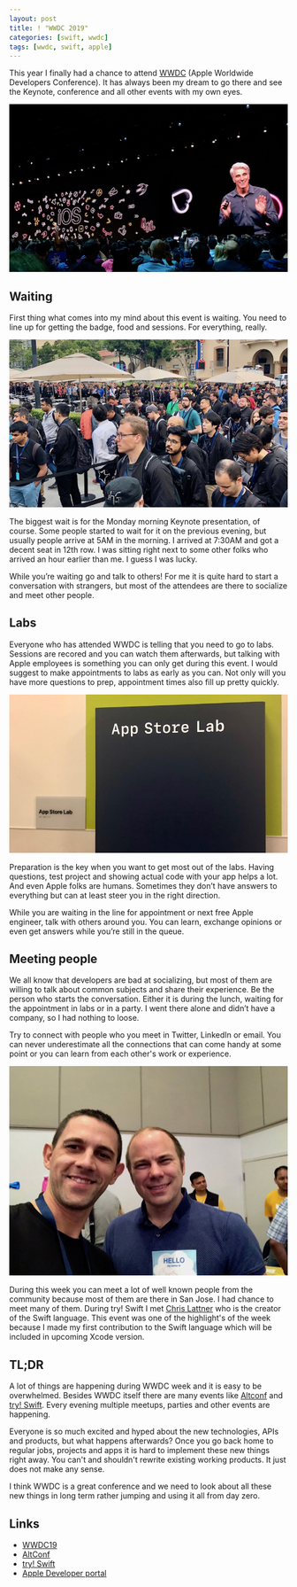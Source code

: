 ```yaml
---
layout: post
title: ! "WWDC 2019"
categories: [swift, wwdc]
tags: [wwdc, swift, apple]
---
```


This year I finally had a chance to attend [WWDC](https://developer.apple.com/wwdc19/) (Apple Worldwide Developers Conference). It has always been my dream to go there and see the Keynote, conference and all other events with my own eyes.

<!--more-->

![Keynote](/assets/img/wwdc2019/ios-craig-federighi.jpg)

## Waiting

First thing what comes into my mind about this event is waiting. You need to line up for getting the badge, food and sessions. For everything, really.

![Waiting in line for Keynote WWDC 2019](/assets/img/wwdc2019/waiting.jpg)

The biggest wait is for the Monday morning Keynote presentation, of course. Some people started to wait for it on the previous evening, but usually people arrive at 5AM in the morning. I arrived at 7:30AM and got a decent seat in 12th row. I was sitting right next to some other folks who arrived an hour earlier than me. I guess I was lucky.

While you’re waiting go and talk to others! For me it is quite hard to start a conversation with strangers, but most of the attendees are there to socialize and meet other people.

## Labs

Everyone who has attended WWDC is telling that you need to go to labs. Sessions are recored and you can watch them afterwards, but talking with Apple employees is something you can only get during this event. I would suggest to make appointments to labs as early as you can. Not only will you have more questions to prep, appointment times also fill up pretty quickly.

![App Store Labs](/assets/img/wwdc2019/labs.jpg)

Preparation is the key when you want to get most out of the labs. Having questions, test project and showing actual code with your app helps a lot. And even Apple folks are humans. Sometimes they don’t have answers to everything but can at least steer you in the right direction.

While you are waiting in the line for appointment or next free Apple engineer, talk with others around you. You can learn, exchange opinions or even get answers while you’re still in the queue.

## Meeting people

We all know that developers are bad at socializing, but most of them are willing to talk about common subjects and share their experience. Be the person who starts the conversation. Either it is during the lunch, waiting for the appointment in labs or in a party. I went there alone and didn’t have a company, so I had nothing to loose.

Try to connect with people who you meet in Twitter, LinkedIn or email. You can never underestimate all the connections that can come handy at some point or you can learn from each other's work or experience.

![Meeting Chris Lattner](/assets/img/wwdc2019/with-chris-lattner.jpg)

During this week you can meet a lot of well known people from the community because most of them are there in San Jose. I had chance to meet many of them. During try! Swift I met [Chris Lattner](https://twitter.com/clattner_llvm) who is the creator of the Swift language. This event was one of the highlight's of the week because I made my first contribution to the Swift language which will be included in upcoming Xcode version.

## TL;DR

A lot of things are happening during WWDC week and it is easy to be overwhelmed. Besides WWDC itself there are many events like [Altconf](http://altconf.com/) and [try! Swift](https://www.tryswift.co/events/2019/sanjose/). Every evening multiple meetups, parties and other events are happening.

Everyone is so much excited and hyped about the new technologies, APIs and products, but what happens afterwards? Once you go back home to regular jobs, projects and apps it is hard to implement these new things right away. You can't and shouldn't rewrite existing working products. It just does not make any sense.

I think WWDC is a great conference and we need to look about all these new things in long term rather jumping and using it all from day zero.

## Links

* [WWDC19](https://developer.apple.com/wwdc19/)
* [AltConf](http://altconf.com/)
* [try! Swift](https://www.tryswift.co/events/2019/sanjose/)
* [Apple Developer portal](https://developer.apple.com/)
